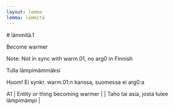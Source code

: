 ```yaml
---
layout: lemma
lemma: lämmitä
---
```


<div class="sense">
# <span class="sensename">lämmitä.1</span>

<span class="description">Become warmer</span>

Note: Not in sync with warm.01, no arg0 in Finnish

<span class="description">Tulla lämpimämmäksi</span>

Huom! Ei synkr. warm.01:n kanssa, suomessa ei arg0:a

A1 | Entity or thing becoming warmer |   | Taho tai asia, josta tulee lämpimämpi |  

</div>

